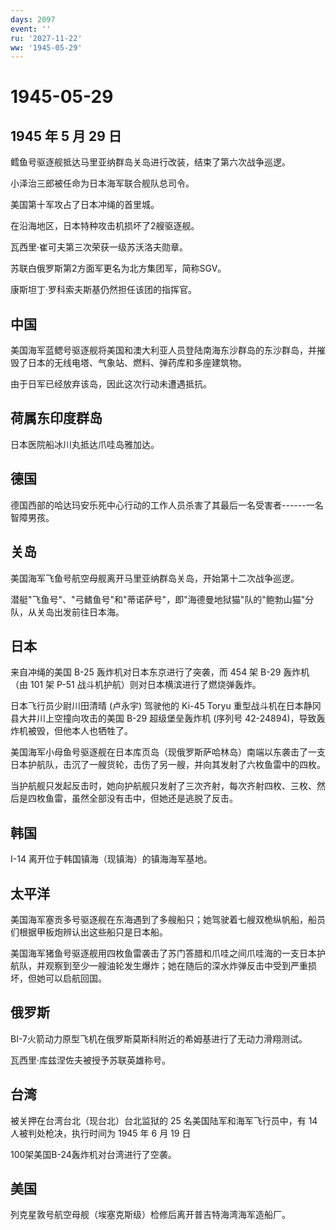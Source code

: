 ```yaml
---
days: 2097
event: ''
ru: '2027-11-22'
ww: '1945-05-29'
---
```


# 1945-05-29

## 1945 年 5 月 29 日

鳕鱼号驱逐舰抵达马里亚纳群岛关岛进行改装，结束了第六次战争巡逻。

小泽治三郎被任命为日本海军联合舰队总司令。

美国第十军攻占了日本冲绳的首里城。

在沿海地区，日本特种攻击机损坏了2艘驱逐舰。

瓦西里·崔可夫第三次荣获一级苏沃洛夫勋章。

苏联白俄罗斯第2方面军更名为北方集团军，简称SGV。

康斯坦丁·罗科索夫斯基仍然担任该团的指挥官。

## 中国

美国海军蓝鳃号驱逐舰将美国和澳大利亚人员登陆南海东沙群岛的东沙群岛，并摧毁了日本的无线电塔、气象站、燃料、弹药库和多座建筑物。

由于日军已经放弃该岛，因此这次行动未遭遇抵抗。

## 荷属东印度群岛

日本医院船冰川丸抵达爪哇岛雅加达。

## 德国

德国西部的哈达玛安乐死中心行动的工作人员杀害了其最后一名受害者------一名智障男孩。

## 关岛

美国海军飞鱼号航空母舰离开马里亚纳群岛关岛，开始第十二次战争巡逻。

潜艇"飞鱼号"、"弓鳍鱼号"和"蒂诺萨号"，即"海德曼地狱猫"队的"鲍勃山猫"分队，从关岛出发前往日本海。

## 日本

来自冲绳的美国 B-25 轰炸机对日本东京进行了突袭，而 454 架 B-29
轰炸机（由 101 架 P-51 战斗机护航）则对日本横滨进行了燃烧弹轰炸。

日本飞行员少尉川田清晴 (卢永宇) 驾驶他的 Ki-45 Toryu
重型战斗机在日本静冈县大井川上空撞向攻击的美国 B-29 超级堡垒轰炸机
(序列号 42-24894)，导致轰炸机被毁，但他本人也牺牲了。

美国海军小母鱼号驱逐舰在日本库页岛（现俄罗斯萨哈林岛）南端以东袭击了一支日本护航队，击沉了一艘货轮，击伤了另一艘，并向其发射了六枚鱼雷中的四枚。

当护航舰只发起反击时，她向护航舰只发射了三次齐射，每次齐射四枚、三枚、然后是四枚鱼雷，虽然全部没有击中，但她还是逃脱了反击。

## 韩国

I-14 离开位于韩国镇海（现镇海）的镇海海军基地。

## 太平洋

美国海军塞贡多号驱逐舰在东海遇到了多艘船只；她驾驶着七艘双桅纵帆船，船员们根据甲板炮辨认出这些船只是日本船。

美国海军猪鱼号驱逐舰用四枚鱼雷袭击了苏门答腊和爪哇之间爪哇海的一支日本护航队，并观察到至少一艘油轮发生爆炸；她在随后的深水炸弹反击中受到严重损坏，但她可以启航回国。

## 俄罗斯

BI-7火箭动力原型飞机在俄罗斯莫斯科附近的希姆基进行了无动力滑翔测试。

瓦西里·库兹涅佐夫被授予苏联英雄称号。

## 台湾

被关押在台湾台北（现台北）台北监狱的 25 名美国陆军和海军飞行员中，有 14
人被判处枪决，执行时间为 1945 年 6 月 19 日

100架美国B-24轰炸机对台湾进行了空袭。

## 美国

列克星敦号航空母舰（埃塞克斯级）检修后离开普吉特海湾海军造船厂。